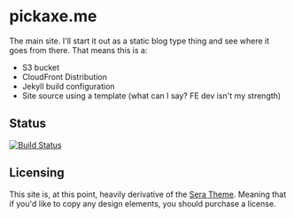 # pickaxe.me

The main site. I'll start it out as a static blog type thing and see where it
goes from there. That means this is a:

- S3 bucket
- CloudFront Distribution
- Jekyll build configuration
- Site source using a template (what can I say? FE dev isn't my strength)

## Status

[![Build Status](https://travis-ci.org/bentheax/pickaxe-me-site.svg?branch=master)](https://travis-ci.org/bentheax/pickaxe-me-site)

## Licensing

This site is, at this point, heavily derivative of the [Sera Theme](https://themeforest.net/item/sera-onepage-multipurpose-html-template/17600013). Meaning that if you'd like to copy any design elements, you should purchase a license.
